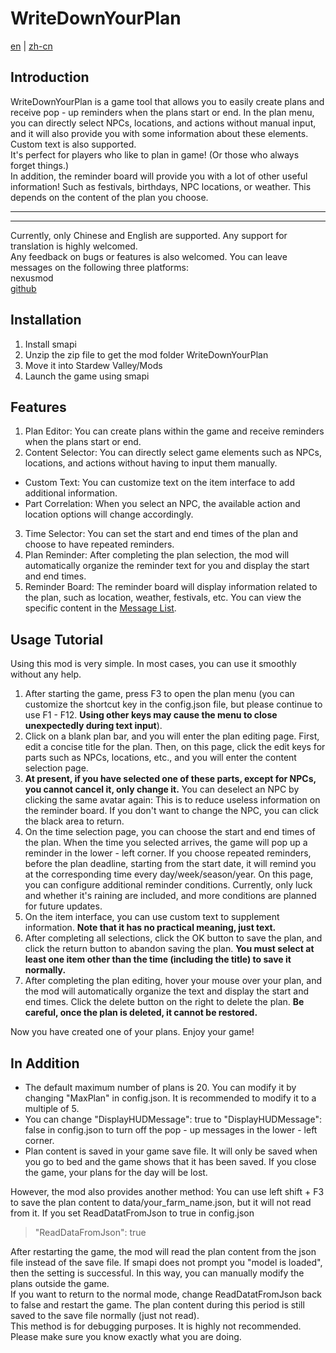 # WriteDownYourPlan
[en](README_en.md) | [zh-cn](README_zh.md)
## Introduction
WriteDownYourPlan is a game tool that allows you to easily create plans and receive pop - up reminders when the plans start or end. In the plan menu, you can directly select NPCs, locations, and actions without manual input, and it will also provide you with some information about these elements. Custom text is also supported. <br>
It's perfect for players who like to plan in game! (Or those who always forget things.) <br>
In addition, the reminder board will provide you with a lot of other useful information! Such as festivals, birthdays, NPC locations, or weather. This depends on the content of the plan you choose. <br>

------------------------
------------------------
Currently, only Chinese and English are supported. Any support for translation is highly welcomed. <br>
Any feedback on bugs or features is also welcomed. You can leave messages on the following three platforms: <br>
nexusmod <br>
[github](https://github.com/SevenDespised/WriteDownYourPlan)
## Installation
1. Install smapi
2. Unzip the zip file to get the mod folder WriteDownYourPlan
3. Move it into Stardew Valley/Mods 
4. Launch the game using smapi
## Features
1. Plan Editor: You can create plans within the game and receive reminders when the plans start or end.
2. Content Selector: You can directly select game elements such as NPCs, locations, and actions without having to input them manually.
- Custom Text: You can customize text on the item interface to add additional information.
- Part Correlation: When you select an NPC, the available action and location options will change accordingly.
3. Time Selector: You can set the start and end times of the plan and choose to have repeated reminders.
4. Plan Reminder: After completing the plan selection, the mod will automatically organize the reminder text for you and display the start and end times.
5. Reminder Board: The reminder board will display information related to the plan, such as location, weather, festivals, etc. You can view the specific content in the [Message List](messages_en.txt). 
## Usage Tutorial
Using this mod is very simple. In most cases, you can use it smoothly without any help.
1. After starting the game, press F3 to open the plan menu (you can customize the shortcut key in the config.json file, but please continue to use F1 - F12. **Using other keys may cause the menu to close unexpectedly during text input**).
2. Click on a blank plan bar, and you will enter the plan editing page. First, edit a concise title for the plan. Then, on this page, click the edit keys for parts such as NPCs, locations, etc., and you will enter the content selection page.
3. **At present, if you have selected one of these parts, except for NPCs, you cannot cancel it, only change it.** You can deselect an NPC by clicking the same avatar again: This is to reduce useless information on the reminder board. If you don't want to change the NPC, you can click the black area to return.
4. On the time selection page, you can choose the start and end times of the plan. When the time you selected arrives, the game will pop up a reminder in the lower - left corner. If you choose repeated reminders, before the plan deadline, starting from the start date, it will remind you at the corresponding time every day/week/season/year. On this page, you can configure additional reminder conditions. Currently, only luck and whether it's raining are included, and more conditions are planned for future updates.
5. On the item interface, you can use custom text to supplement information. **Note that it has no practical meaning, just text.**
6. After completing all selections, click the OK button to save the plan, and click the return button to abandon saving the plan. **You must select at least one item other than the time (including the title) to save it normally.**
7. After completing the plan editing, hover your mouse over your plan, and the mod will automatically organize the text and display the start and end times. Click the delete button on the right to delete the plan. **Be careful, once the plan is deleted, it cannot be restored.**

Now you have created one of your plans. Enjoy your game!
## In Addition
- The default maximum number of plans is 20. You can modify it by changing "MaxPlan" in config.json. It is recommended to modify it to a multiple of 5.
- You can change "DisplayHUDMessage": true to "DisplayHUDMessage": false in config.json to turn off the pop - up messages in the lower - left corner.
- Plan content is saved in your game save file. It will only be saved when you go to bed and the game shows that it has been saved. If you close the game, your plans for the day will be lost.

However, the mod also provides another method: You can use left shift + F3 to save the plan content to data/your_farm_name.json, but it will not read from it.
If you set ReadDatatFromJson to true in config.json
> "ReadDataFromJson": true

After restarting the game, the mod will read the plan content from the json file instead of the save file. If smapi does not prompt you "model is loaded", then the setting is successful. In this way, you can manually modify the plans outside the game. <br>
If you want to return to the normal mode, change ReadDatatFromJson back to false and restart the game. The plan content during this period is still saved to the save file normally (just not read). <br>
This method is for debugging purposes. It is highly not recommended. Please make sure you know exactly what you are doing. 